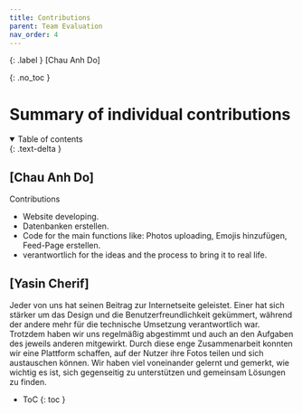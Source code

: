 ```yaml
---
title: Contributions
parent: Team Evaluation
nav_order: 4
---
```


{: .label }
[Chau Anh Do]

{: .no_toc }
# Summary of individual contributions

<details open markdown="block">
{: .text-delta }
<summary>Table of contents</summary>

## [Chau Anh Do]

Contributions
- Website developing.
- Datenbanken erstellen.
- Code for the main functions like: Photos uploading, Emojis hinzufügen, Feed-Page erstellen.
- verantwortlich for the ideas and the process to bring it to real life.

## [Yasin Cherif]

Jeder von uns hat seinen Beitrag zur Internetseite geleistet. Einer hat sich stärker um das Design und die Benutzerfreundlichkeit gekümmert, während der andere mehr für die technische Umsetzung verantwortlich war. Trotzdem haben wir uns regelmäßig abgestimmt und auch an den Aufgaben des jeweils anderen mitgewirkt. Durch diese enge Zusammenarbeit konnten wir eine Plattform schaffen, auf der Nutzer ihre Fotos teilen und sich austauschen können. Wir haben viel voneinander gelernt und gemerkt, wie wichtig es ist, sich gegenseitig zu unterstützen und gemeinsam Lösungen zu finden.


+ ToC
{: toc }
</details>
